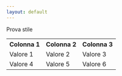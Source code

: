 ```yaml
---
layout: default
---
```


Prova stile
<!DOCTYPE html>
<html lang="it">
<head>
<meta charset="UTF-8">
<meta name="viewport" content="width=device-width, initial-scale=1.0">
<title>Tabella con Stile</title>
<style>
  table {
    width: 100%;
    border-collapse: collapse;
  }

  table, th, td {
    border: 1px solid #ddd;
    padding: 8px;
  }

  th {
    background-color: #f2f2f2;
    color: black;
  }

  tr:nth-child(even) {
    background-color: #f9f9f9;
  }

  tr:hover {
    background-color: #f1f1f1;
  }

  th {
    padding-top: 12px;
    padding-bottom: 12px;
    text-align: left;
  }
</style>
</head>
<body>

<table>
  <tr>
    <th>Colonna 1</th>
    <th>Colonna 2</th>
    <th>Colonna 3</th>
  </tr>
  <tr>
    <td>Valore 1</td>
    <td>Valore 2</td>
    <td>Valore 3</td>
  </tr>
  <tr>
    <td>Valore 4</td>
    <td>Valore 5</td>
    <td>Valore 6</td>
  </tr>
</table>

</body>
</html>

